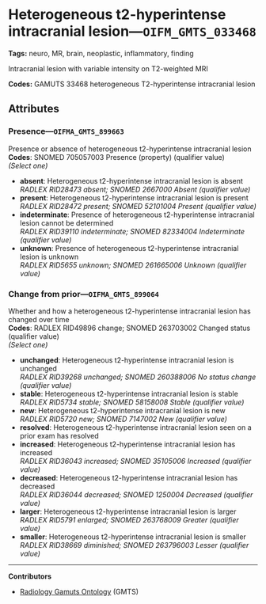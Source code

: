 # Heterogeneous t2-hyperintense intracranial lesion—`OIFM_GMTS_033468`

**Tags:** neuro, MR, brain, neoplastic, inflammatory, finding

Intracranial lesion with variable intensity on T2-weighted MRI

**Codes:** GAMUTS 33468 heterogeneous T2-hyperintense intracranial lesion

## Attributes

### Presence—`OIFMA_GMTS_899663`

Presence or absence of heterogeneous t2-hyperintense intracranial lesion  
**Codes**: SNOMED 705057003 Presence (property) (qualifier value)  
*(Select one)*

- **absent**: Heterogeneous t2-hyperintense intracranial lesion is absent  
_RADLEX RID28473 absent; SNOMED 2667000 Absent (qualifier value)_
- **present**: Heterogeneous t2-hyperintense intracranial lesion is present  
_RADLEX RID28472 present; SNOMED 52101004 Present (qualifier value)_
- **indeterminate**: Presence of heterogeneous t2-hyperintense intracranial lesion cannot be determined  
_RADLEX RID39110 indeterminate; SNOMED 82334004 Indeterminate (qualifier value)_
- **unknown**: Presence of heterogeneous t2-hyperintense intracranial lesion is unknown  
_RADLEX RID5655 unknown; SNOMED 261665006 Unknown (qualifier value)_

### Change from prior—`OIFMA_GMTS_899064`

Whether and how a heterogeneous t2-hyperintense intracranial lesion has changed over time  
**Codes**: RADLEX RID49896 change; SNOMED 263703002 Changed status (qualifier value)  
*(Select one)*

- **unchanged**: Heterogeneous t2-hyperintense intracranial lesion is unchanged  
_RADLEX RID39268 unchanged; SNOMED 260388006 No status change (qualifier value)_
- **stable**: Heterogeneous t2-hyperintense intracranial lesion is stable  
_RADLEX RID5734 stable; SNOMED 58158008 Stable (qualifier value)_
- **new**: Heterogeneous t2-hyperintense intracranial lesion is new  
_RADLEX RID5720 new; SNOMED 7147002 New (qualifier value)_
- **resolved**: Heterogeneous t2-hyperintense intracranial lesion seen on a prior exam has resolved  
- **increased**: Heterogeneous t2-hyperintense intracranial lesion has increased  
_RADLEX RID36043 increased; SNOMED 35105006 Increased (qualifier value)_
- **decreased**: Heterogeneous t2-hyperintense intracranial lesion has decreased  
_RADLEX RID36044 decreased; SNOMED 1250004 Decreased (qualifier value)_
- **larger**: Heterogeneous t2-hyperintense intracranial lesion is larger  
_RADLEX RID5791 enlarged; SNOMED 263768009 Greater (qualifier value)_
- **smaller**: Heterogeneous t2-hyperintense intracranial lesion is smaller  
_RADLEX RID38669 diminished; SNOMED 263796003 Lesser (qualifier value)_

---

**Contributors**

- [Radiology Gamuts Ontology](https://gamuts.net/) (GMTS)